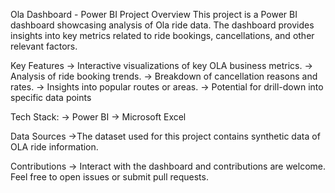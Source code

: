 Ola Dashboard - Power BI Project
Overview
This project is a Power BI dashboard showcasing analysis of Ola ride data. The dashboard provides insights into key metrics related to ride bookings, cancellations, and other relevant factors.

Key Features
-> Interactive visualizations of key OLA business metrics.
-> Analysis of ride booking trends.
-> Breakdown of cancellation reasons and rates.
-> Insights into popular routes or areas.
-> Potential for drill-down into specific data points

Tech Stack:
-> Power BI
-> Microsoft Excel

Data Sources
->The dataset used for this project contains synthetic data of OLA ride information.

Contributions
-> Interact with the dashboard and contributions are welcome. Feel free to open issues or submit pull requests.
